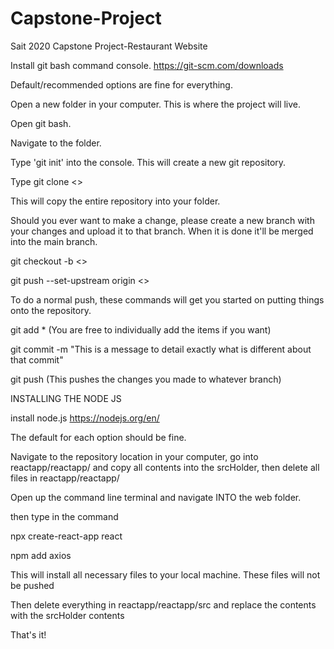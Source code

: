 # Capstone-Project
Sait 2020 Capstone Project-Restaurant Website

Install git bash command console.
https://git-scm.com/downloads

Default/recommended options are fine for everything.

Open a new folder in your computer.  This is where the project will live.

Open git bash.

Navigate to the folder.

Type 'git init' into the console.  This will create a new git repository.

Type git clone <<REPOSITORY LINK HERE>>

This will copy the entire repository into your folder.



Should you ever want to make a change, please create a new branch with your changes and upload it to that branch.
When it is done it'll be merged into the main branch.

git checkout -b <<BRANCH NAME>>

git push --set-upstream origin <<BRANCH NAME>>


To do a normal push, these commands will get you started on putting things onto the repository.

git add *    (You are free to individually add the items if you want)

git commit -m "This is a message to detail exactly what is different about that commit"

git push     (This pushes the changes you made to whatever branch)


INSTALLING THE NODE JS

install node.js
https://nodejs.org/en/

The default for each option should be fine.

Navigate to the repository location in your computer, go into reactapp/reactapp/ and copy all contents into the srcHolder, then delete all files in reactapp/reactapp/

Open up the command line terminal and navigate INTO the web folder.

then type in the command

npx create-react-app react

npm add axios

This will install all necessary files to your local machine.  These files will not be pushed

Then delete everything in reactapp/reactapp/src and replace the contents with the srcHolder contents

That's it!
